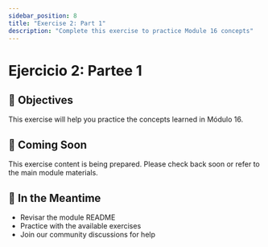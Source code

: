 ```yaml
---
sidebar_position: 8
title: "Exercise 2: Part 1"
description: "Complete this exercise to practice Module 16 concepts"
---
```


# Ejercicio 2: Partee 1

## 🎯 Objectives

This exercise will help you practice the concepts learned in Módulo 16.

## 📝 Coming Soon

This exercise content is being prepared. Please check back soon or refer to the main module materials.

## 🚀 In the Meantime

- Revisar the module README
- Practice with the available exercises
- Join our community discussions for help
